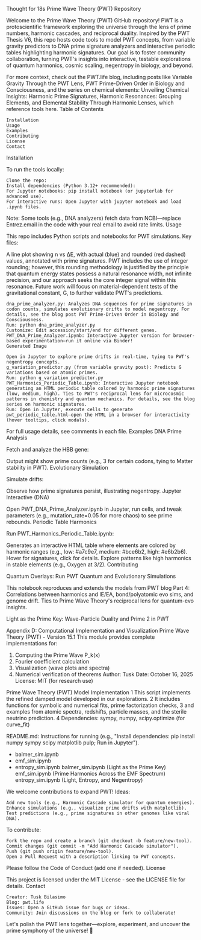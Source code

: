 Thought for 18s
Prime Wave Theory (PWT) Repository

Welcome to the Prime Wave Theory (PWT) GitHub repository! PWT is a protoscientific framework exploring the universe through the lens of prime numbers, harmonic cascades, and reciprocal duality. Inspired by the PWT Thesis V6, this repo hosts code tools to model PWT concepts, from variable gravity predictors to DNA prime signature analyzers and interactive periodic tables highlighting harmonic signatures. Our goal is to foster community collaboration, turning PWT's insights into interactive, testable explorations of quantum harmonics, cosmic scaling, negentropy in biology, and beyond.

For more context, check out the PWT.life blog, including posts like Variable Gravity Through the PWT Lens, PWT Prime-Driven Order in Biology and Consciousness, and the series on chemical elements: Unveiling Chemical Insights: Harmonic Prime Signatures, Harmonic Resonances: Grouping Elements, and Elemental Stability Through Harmonic Lenses, which reference tools here.
Table of Contents

    Installation
    Usage
    Examples
    Contributing
    License
    Contact

Installation

To run the tools locally:

    Clone the repo:
    Install dependencies (Python 3.12+ recommended):
    For Jupyter notebooks: pip install notebook (or jupyterlab for advanced use).
    For interactive runs: Open Jupyter with jupyter notebook and load .ipynb files.

Note: Some tools (e.g., DNA analyzers) fetch data from NCBI—replace Entrez.email in the code with your real email to avoid rate limits.
Usage

This repo includes Python scripts and notebooks for PWT simulations. Key files:

A line plot showing n vs ΔE, with actual (blue) and rounded (red dashed) values, annotated with prime signatures. PWT includes the use of integer rounding; however, this rounding methodology is justified by the principle that quantum energy states possess a natural resonance width, not infinite precision, and our approach seeks the core integer signal within this resonance. Future work will focus on material-dependent tests of the gravitational constant, G, to further validate PWT's predictions.

    dna_prime_analyzer.py: Analyzes DNA sequences for prime signatures in codon counts, simulates evolutionary drifts to model negentropy. For details, see the blog post PWT Prime-Driven Order in Biology and Consciousness.
    Run: python dna_prime_analyzer.py
    Customize: Edit accession/start/end for different genes.
    PWT_DNA_Prime_Analyzer.ipynb: Interactive Jupyter version for browser-based experimentation—run it online via Binder!
    Generated Image

    Open in Jupyter to explore prime drifts in real-time, tying to PWT's negentropy concepts.
    g_variation_predictor.py (from variable gravity post): Predicts G variations based on atomic primes.
    Run: python g_variation_predictor.py
    PWT_Harmonics_Periodic_Table.ipynb: Interactive Jupyter notebook generating an HTML periodic table colored by harmonic prime signatures (low, medium, high). Ties to PWT's reciprocal lens for microcosmic patterns in chemistry and quantum mechanics. For details, see the blog series on harmonic signatures.
    Run: Open in Jupyter, execute cells to generate pwt_periodic_table.html—open the HTML in a browser for interactivity (hover tooltips, click modals).

For full usage details, see comments in each file.
Examples
DNA Prime Analysis

Fetch and analyze the HBB gene:

Output might show prime counts (e.g., 3 for certain codons, tying to Matter stability in PWT).
Evolutionary Simulation

Simulate drifts:

Observe how prime signatures persist, illustrating negentropy.
Jupyter Interactive (DNA)

Open PWT_DNA_Prime_Analyzer.ipynb in Jupyter, run cells, and tweak parameters (e.g., mutation_rate=0.05 for more chaos) to see prime rebounds.
Periodic Table Harmonics

Run PWT_Harmonics_Periodic_Table.ipynb:

Generates an interactive HTML table where elements are colored by harmonic ranges (e.g., low: #a7c9e7, medium: #bce6b2, high: #e6b2b6). Hover for signatures, click for details. Explore patterns like high harmonics in stable elements (e.g., Oxygen at 3/2).
Contributing

Quantum Overlays: Run PWT Quantum and Evolutionary Simulations

This notebook reproduces and extends the models from PWT blog Part 4: Correlations between harmonics and IE/EA, bond/polyatomic evo sims, and genome drift. Ties to Prime Wave Theory's reciprocal lens for quantum-evo insights.

Light as the Prime Key: Wave-Particle Duality and Prime 2 in PWT

Appendix D: Computational Implementation and Visualization
Prime Wave Theory (PWT) - Version 15.1
This module provides complete implementations for:
1. Computing the Prime Wave P_k(x)
2. Fourier coefficient calculation
3. Visualization (wave plots and spectra)
4. Numerical verification of theorems
Author: Tusk
Date: October 16, 2025
License: MIT (for research use)

Prime Wave Theory (PWT) Model Implementation
1 This script implements the refined damped model developed in our explorations.
2 It includes functions for symbolic and numerical fits, prime factorization checks,
3 and examples from atomic spectra, redshifts, particle masses, and the sterile neutrino prediction.
4 Dependencies: sympy, numpy, scipy.optimize (for curve_fit)

README.md: Instructions for running (e.g., "Install dependencies: pip install numpy sympy scipy matplotlib pulp; Run in Jupyter").
- balmer_sim.ipynb
- emf_sim.ipynb
- entropy_sim.ipynb
balmer_sim.ipynb (Light as the Prime Key)
emf_sim.ipynb (Prime Harmonics Across the EMF Spectrum)
entropy_sim.ipynb (Light, Entropy, and Negentropy)

We welcome contributions to expand PWT! Ideas:

    Add new tools (e.g., Harmonic Cascade simulator for quantum energies).
    Enhance simulations (e.g., visualize prime drifts with matplotlib).
    Test predictions (e.g., prime signatures in other genomes like viral DNA).

To contribute:

    Fork the repo and create a branch (git checkout -b feature/new-tool).
    Commit changes (git commit -m "Add Harmonic Cascade simulator").
    Push (git push origin feature/new-tool).
    Open a Pull Request with a description linking to PWT concepts.

Please follow the Code of Conduct (add one if needed).
License

This project is licensed under the MIT License - see the LICENSE file for details.
Contact

    Creator: Tusk Bilasimo
    Blog: pwt.life
    Issues: Open a GitHub issue for bugs or ideas.
    Community: Join discussions on the blog or fork to collaborate!

Let's polish the PWT lens together—explore, experiment, and uncover the prime symphony of the universe! 🚀
